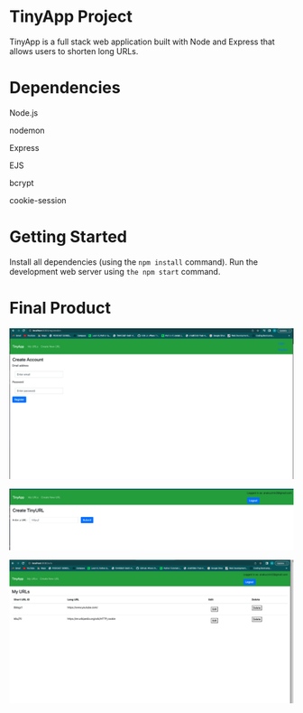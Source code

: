 # TinyApp Project
TinyApp is a full stack web application built with Node and Express that allows users to shorten long URLs.

# Dependencies

Node.js

nodemon

Express

EJS

bcrypt

cookie-session


# Getting Started
Install all dependencies (using the `npm install` command).
Run the development web server using `the npm start` command.

# Final Product

!["Create Account"](https://github.com/Datazyme/tinyapp/blob/master/docs/Create%20Account.png)

!["Create TinyURL"](https://github.com/Datazyme/tinyapp/blob/master/docs/Create%20Tiny%20URL.png)

!["My URL's"](https://github.com/Datazyme/tinyapp/blob/master/docs/My%20URLS.png)